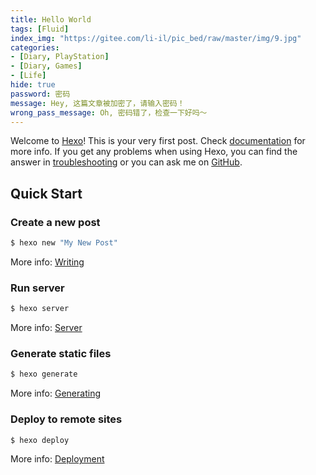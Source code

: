 ```yaml
---
title: Hello World
tags: [Fluid]
index_img: "https://gitee.com/li-il/pic_bed/raw/master/img/9.jpg"
categories:
- [Diary, PlayStation]
- [Diary, Games]
- [Life]
hide: true
password: 密码
message: Hey, 这篇文章被加密了，请输入密码！
wrong_pass_message: Oh, 密码错了，检查一下好吗～
---
```

Welcome to [Hexo](https://hexo.io/)! This is your very first post. Check [documentation](https://hexo.io/docs/) for more info. If you get any problems when using Hexo, you can find the answer in [troubleshooting](https://hexo.io/docs/troubleshooting.html) or you can ask me on [GitHub](https://github.com/hexojs/hexo/issues).

## Quick Start

### Create a new post

``` bash
$ hexo new "My New Post"
```

More info: [Writing](https://hexo.io/docs/writing.html)

### Run server

``` bash
$ hexo server
```

More info: [Server](https://hexo.io/docs/server.html)

### Generate static files

``` bash
$ hexo generate
```

More info: [Generating](https://hexo.io/docs/generating.html)

### Deploy to remote sites

``` bash
$ hexo deploy
```

More info: [Deployment](https://hexo.io/docs/one-command-deployment.html)

